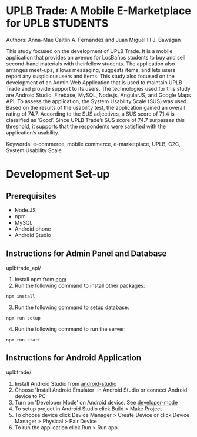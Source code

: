 # UPLB Trade: A Mobile E-Marketplace for UPLB STUDENTS
Authors: Anna-Mae Caitlin A. Fernandez and Juan Miguel III J. Bawagan   

This study focused on the development of UPLB Trade. It is a mobile application that provides an avenue for LosBaños students to buy and sell second-hand materials with theirfellow students. The application also arranges meet-ups, allows messaging, suggests items, and lets users report any suspicioususers and items. This study also focused on the development of an Admin Web Application that is used to maintain UPLB Trade and provide support to its users. The technologies used for this study are Android Studio, Firebase, MySQL, Node.js, AngularJS, and Google Maps API. To assess the application, the System Usability Scale (SUS) was used. Based on the results of the usability test, the application gained an overall rating of 74.7. According to the SUS adjectives, a SUS score of 71.4 is classified as ’Good’. Since UPLB Trade’s SUS score of 74.7 surpasses this threshold, it supports that the respondents were satisfied with the application’s usability.

Keywords: e-commerce, mobile commerce, e-marketplace, UPLB, C2C, System Usability Scale

# Development Set-up
## Prerequisites
* Node.JS
* npm
* MySQL 
* Android phone
* Android Studio 
## Instructions for Admin Panel and Database 
uplbtrade_api/
1. Install npm from [npm](https://www.npmjs.com/package/download)
2. Run the following command to install other packages:
```
npm install
```
3. Run the following command to setup database:
```
npm run setup
```
4. Run the following command to run the server: 
```
npm run start
```
## Instructions for Android Application 
uplbtrade/
1. Install Android Studio from [android-studio](https://developer.android.com/studio)
2. Choose 'Install Android Emulator' in Android Studio or connect Android device to PC
3. Turn on 'Developer Mode' on Android device. See [developer-mode](https://developer.android.com/studio/debug/dev-options)
4. To setup project in Android Studio click Build > Make Project
5. To choose device click Device Manager > Create Device or click Device Manager > Physical > Pair Device 
6. To run the application click Run > Run app 
